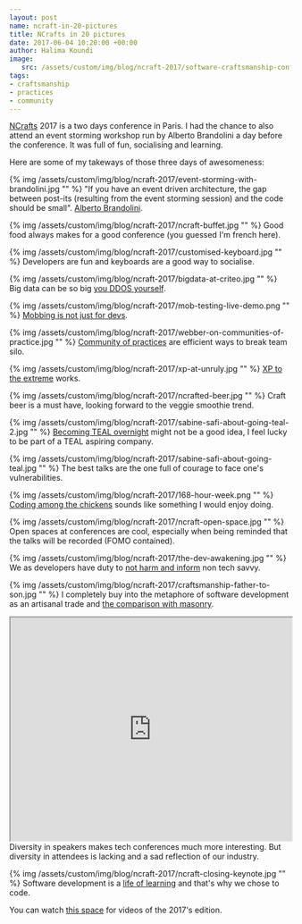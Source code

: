```yaml
---
layout: post
name: ncraft-in-20-pictures
title: NCrafts in 20 pictures
date: 2017-06-04 10:20:00 +00:00
author: Halima Koundi
image:
   src: /assets/custom/img/blog/ncraft-2017/software-craftsmanship-conference-paris.jpg
tags:
- craftsmanship
- practices
- community
---
```


[NCrafts](http://ncrafts.io/) 2017 is a two days conference in Paris. I had the chance to also attend an event storming workshop run by Alberto Brandolini a day before the conference.
It was full of fun, socialising and learning.

Here are some of my takeways of those three days of awesomeness:

{% img /assets/custom/img/blog/ncraft-2017/event-storming-with-brandolini.jpg "" %}
"If you have an event driven architecture, the gap between post-its (resulting from the event storming session) and the code should be small". [Alberto Brandolini](http://twitter.com/ziobrando).

{% img /assets/custom/img/blog/ncraft-2017/ncraft-buffet.jpg "" %}
Good food always makes for a good conference (you guessed I'm french here).


{% img /assets/custom/img/blog/ncraft-2017/customised-keyboard.jpg "" %}
Developers are fun and keyboards are a good way to socialise.


{% img /assets/custom/img/blog/ncraft-2017/bigdata-at-criteo.jpg "" %}
Big data can be so big [you DDOS yourself](http://ncrafts.io/speaker/SavarinAnna).


{% img /assets/custom/img/blog/ncraft-2017/mob-testing-live-demo.png "" %}
[Mobbing is not just for devs](http://ncrafts.io/speaker/maaretp).


{% img /assets/custom/img/blog/ncraft-2017/webber-on-communities-of-practice.jpg "" %}
[Community of practices](http://ncrafts.io/speaker/ewebber) are efficient ways to break team silo.


{% img /assets/custom/img/blog/ncraft-2017/xp-at-unruly.jpg "" %}
[XP to the extreme](http://ncrafts.io/speaker/rachelcdavies) works.


{% img /assets/custom/img/blog/ncraft-2017/ncrafted-beer.jpg "" %}
Craft beer is a must have, looking forward to the veggie smoothie trend.


{% img /assets/custom/img/blog/ncraft-2017/sabine-safi-about-going-teal-2.jpg "" %}
[Becoming TEAL overnight](http://ncrafts.io/speaker/SabineSafi) might not be a good idea, I feel lucky to be part of a TEAL aspiring company.


{% img /assets/custom/img/blog/ncraft-2017/sabine-safi-about-going-teal.jpg "" %}
The best talks are the one full of courage to face one's vulnerabilities.


{% img /assets/custom/img/blog/ncraft-2017/168-hour-week.png "" %}
[Coding among the chickens](http://ncrafts.io/speaker/avernois) sounds like something I would enjoy doing.


{% img /assets/custom/img/blog/ncraft-2017/ncraft-open-space.jpg "" %}
Open spaces at conferences are cool, especially when being reminded that the talks will be recorded (FOMO contained).


{% img /assets/custom/img/blog/ncraft-2017/the-dev-awakening.jpg "" %}
We as developers have duty to [not harm and inform](http://ncrafts.io/speaker/Ly_Jia) non tech savvy.


{% img /assets/custom/img/blog/ncraft-2017/craftsmanship-father-to-son.jpg "" %}
I completely buy into the metaphore of software development as an artisanal trade and [the comparison with masonry](http://ncrafts.io/speaker/GillesRoustan).

<iframe style="height: 400px; width: 100%;" src="https://www.youtube.com/embed/nytXq9Ql37g"></iframe>
<br/>Diversity in speakers makes tech conferences much more interesting. 
But diversity in attendees is lacking and a sad reflection of our industry.


{% img /assets/custom/img/blog/ncraft-2017/ncraft-closing-keynote.jpg "" %}
Software development is a [life of learning](http://ncrafts.io/speaker/ziobrando) and that's why we chose to code.

You can watch [this space](http://videos.ncrafts.io/) for videos of the 2017's edition.
